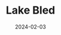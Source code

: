 ---
title: "Lake Bled"
excerpt: "Where reflection of the spire reposes in Triglav's grandeur"
layout: gallery
gallery_name: "bled"
date: 2024-02-03
tags:
  - 🚤Lake
header:
  overlay_image: Bled_afterglow_3v1.jpg
---